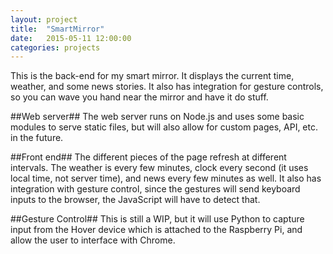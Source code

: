 ```yaml
---
layout: project
title:  "SmartMirror"
date:   2015-05-11 12:00:00
categories: projects
---
```

This is the back-end for my smart mirror. It displays the current time, weather,
and some news stories. It also has integration for gesture controls, so you can
wave you hand near the mirror and have it do stuff.

##Web server##
The web server runs on Node.js and uses some basic modules to serve static
files, but will also allow for custom pages, API, etc. in the future.

##Front end##
The different pieces of the page refresh at different intervals. The weather is
every few minutes, clock every second (it uses local time, not server
time), and news every few minutes as well. It also has integration with gesture
control, since the gestures will send keyboard inputs to the browser, the
JavaScript will have to detect that.

##Gesture Control##
This is still a WIP, but it will use Python to capture input from the Hover
device which is attached to the Raspberry Pi, and allow the user to interface
with Chrome.
